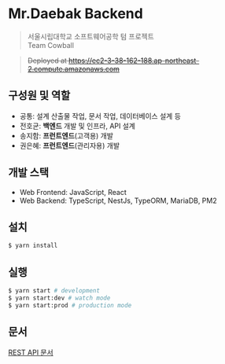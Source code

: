 # Mr.Daebak Backend

> 서울시립대학교 소프트웨어공학 텀 프로젝트  
> Team Cowball

> ~~Deployed at https://ec2-3-38-162-188.ap-northeast-2.compute.amazonaws.com~~

## 구성원 및 역할

- 공통: 설계 산출물 작업, 문서 작업, 데이터베이스 설계 등
- 전호균: **백엔드** 개발 및 인프라, API 설계
- 송지함: **프런트엔드**(고객용) 개발
- 권은혜: **프런트엔드**(관리자용) 개발

## 개발 스택

- Web Frontend: JavaScript, React
- Web Backend: TypeScript, NestJs, TypeORM, MariaDB, PM2

## 설치

```bash
$ yarn install
```

## 실행

```bash
$ yarn start # development
$ yarn start:dev # watch mode
$ yarn start:prod # production mode
```

## 문서

[REST API 문서](https://hoqn.stoplight.io/studio/cowball-mrdaebak)
